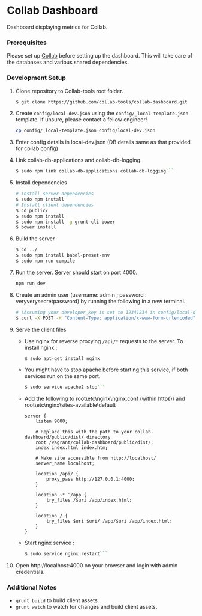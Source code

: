 # Collab Dashboard

Dashboard displaying metrics for Collab.

### Prerequisites

Please set up [Collab](https://github.com/collab-tools/collab) before setting up the dashboard.
This will take care of the databases and various shared dependencies.

### Development Setup

1. Clone repository to Collab-tools root folder.
   
   ```bash
   $ git clone https://github.com/collab-tools/collab-dashboard.git
   ```

2. Create `config/local-dev.json` using the `config/_local-template.json` template. If unsure, please contact a fellow engineer!

    ```bash
    cp config/_local-template.json config/local-dev.json
    ```
    
3. Enter config details in local-dev.json (DB details same as that provided for collab config)

4. Link collab-db-applications and collab-db-logging.

    ```bash
    $ sudo npm link collab-db-applications collab-db-logging```

5. Install dependencies

    ```bash
    # Install server dependencies
    $ sudo npm install
    # Install client dependencies
    $ cd public/
    $ sudo npm install
    $ sudo npm install -g grunt-cli bower
    $ bower install
    ```

3. Build the server

    ```bash
    $ cd ../
    $ sudo npm install babel-preset-env
    $ sudo npm run compile
    ```

4. Run the server. Server should start on port 4000.

    ```bash
    npm run dev
    ```

5. Create an admin user (username: admin ; password : veryverysecretpassword) by running the following in a new terminal.

    ```bash
    # (Assuming your developer_key is set to 12341234 in config/local-dev.json)
    $ curl -X POST -H "Content-Type: application/x-www-form-urlencoded" -d 'devKey=12341234&username=admin&password=veryverysecretpassword&name=admin&role=admin' "http://localhost:4000/api/admin"
    ```

6. Serve the client files

    - Use nginx for reverse proxying `/api/*` requests to the server. To install nginx :
        ```bash 
        $ sudo apt-get install nginx
        ```
    -  You might have to stop apache before starting this service, if both services run on the same port.
        ```bash
        $ sudo service apache2 stop```
    -  Add the following to root\etc\nginx\nginx.conf (within http{}) and root\etc\nginx\sites-available\default

        ```nginx
        server {
            listen 9000;

            # Replace this with the path to your collab-dashboard/public/dist/ directory
            root /vagrant/collab-dashboard/public/dist/;
            index index.html index.htm;

            # Make site accessible from http://localhost/
            server_name localhost;

            location /api/ {
                proxy_pass http://127.0.0.1:4000;
            }

            location ~* ^/app {
                try_files /$uri /app/index.html;
            }

            location / {
                try_files $uri $uri/ /app/$uri /app/index.html;
            }
        }
        ```
     - Start nginx service : 
        ```bash
        $ sudo service nginx restart```
        
7. Open http://localhost:4000 on your browser and login with admin credentials.

### Additional Notes

- `grunt build` to build client assets.
- `grunt watch` to watch for changes and build client assets.
